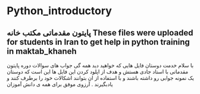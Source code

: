 # Python_introductory
پایتون مقدماتی مکتب خانه 
These files were uploaded for students in Iran to get help in python training in maktab_khaneh
------------------------
با سلام خدمت دوستان فایل هایی که خواهید دید همه گی جواب های سوالات دوره پایتون مقدماتی با استاد جادی هستش و هدف از اپلود کردن این فایل ها این است که دوستان یک نمونه جوابی رو داشته باشند و با استفاده از ان بتوانند اشکالات خود را برطرف کنند و یادبگیرند . 
 آرزوی موفق برای همه ی دانش آموزان 
